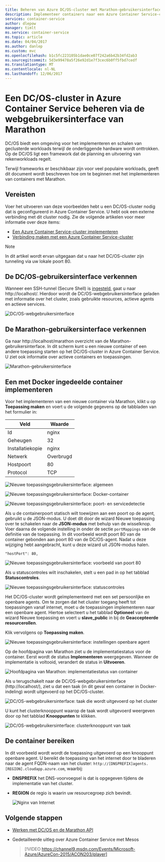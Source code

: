 ```yaml
---
title: Beheren van Azure DC/OS-cluster met Marathon-gebruikersinterface
description: Implementeer containers naar een Azure Container Service-cluster met behulp van de webgebruikersinterface van Marathon.
services: container-service
author: dlepow
manager: timlt
ms.service: container-service
ms.topic: article
ms.date: 04/04/2017
ms.author: danlep
ms.custom: mvc
ms.openlocfilehash: b1c5fc223105b1dae0ce07f242a6b42b34fd2ab3
ms.sourcegitcommit: 5d3e99478a5f26e92d1e7f3cec6b0ff5fbd7cedf
ms.translationtype: MT
ms.contentlocale: nl-NL
ms.lasthandoff: 12/06/2017
---
```

# <a name="manage-an-azure-container-service-dcos-cluster-through-the-marathon-web-ui"></a>Een DC/OS-cluster in Azure Container Service beheren via de webgebruikersinterface van Marathon

DC/OS biedt een omgeving voor het implementeren en schalen van geclusterde workloads terwijl de onderliggende hardware wordt onttrokken. Op de DC/OS ligt een framework dat de planning en uitvoering van rekenworkloads regelt.

Terwijl frameworks er beschikbaar zijn voor veel populaire workloads, geeft dit document wordt beschreven hoe om te beginnen met het implementeren van containers met Marathon. 


## <a name="prerequisites"></a>Vereisten
Voer het uitvoeren van deze voorbeelden hebt u een DC/OS-cluster nodig dat is geconfigureerd in Azure Container Service. U hebt ook een externe verbinding met dit cluster nodig. Zie de volgende artikelen voor meer informatie over deze items:

* [Een Azure Container Service-cluster implementeren](container-service-deployment.md)
* [Verbinding maken met een Azure Container Service-cluster](../container-service-connect.md)

> [!NOTE]
> In dit artikel wordt ervan uitgegaan dat u naar het DC/OS-cluster zijn tunneling via uw lokale poort 80.
>

## <a name="explore-the-dcos-ui"></a>De DC/OS-gebruikersinterface verkennen
Wanneer een SSH-tunnel (Secure Shell) is [ingesteld](../container-service-connect.md), gaat u naar http://localhost/. Hierdoor wordt de DC/OS-webgebruikersinterface geladen met informatie over het cluster, zoals gebruikte resources, actieve agents en actieve services.

![DC/OS-webgebruikersinterface](./media/container-service-mesos-marathon-ui/dcos2.png)

## <a name="explore-the-marathon-ui"></a>De Marathon-gebruikersinterface verkennen
Ga naar http://localhost/marathon overzicht van de Marathon-gebruikersinterface. In dit scherm kunt u een nieuwe container of een andere toepassing starten op het DC/OS-cluster in Azure Container Service. U ziet ook informatie over actieve containers en toepassingen.  

![Marathon-gebruikersinterface](./media/container-service-mesos-marathon-ui/dcos3.png)

## <a name="deploy-a-docker-formatted-container"></a>Een met Docker ingedeelde container implementeren
Voor het implementeren van een nieuwe container via Marathon, klikt u op **Toepassing maken** en voert u de volgende gegevens op de tabbladen van het formulier in:

| Veld | Waarde |
| --- | --- |
| Id |nginx |
| Geheugen | 32 |
| Installatiekopie |nginx |
| Netwerk |Overbrugd |
| Hostpoort |80 |
| Protocol |TCP |

![Nieuwe toepassingsgebruikersinterface: algemeen](./media/container-service-mesos-marathon-ui/dcos4.png)

![Nieuwe toepassingsgebruikersinterface: Docker-container](./media/container-service-mesos-marathon-ui/dcos5.png)

![Nieuwe toepassingsgebruikersinterface: poort- en servicedetectie](./media/container-service-mesos-marathon-ui/dcos6.png)

Als u de containerpoort statisch wilt toewijzen aan een poort op de agent, gebruikt u de JSON-modus. U doet dit door de wizard Nieuwe toepassing over te schakelen naar de **JSON-modus** met behulp van de wisselknop. Voer daarna de volgende instelling in onder de sectie `portMappings` van de definitie van de toepassing. In dit voorbeeld wordt poort 80 van de container gebonden aan poort 80 van de DC/OS-agent. Nadat u deze wijziging hebt aangebracht, kunt u deze wizard uit JSON-modus halen.

```none
"hostPort": 80,
```

![Nieuwe toepassingsgebruikersinterface: voorbeeld van poort 80](./media/container-service-mesos-marathon-ui/dcos13.png)

Als u statuscontroles wilt inschakelen, stelt u een pad in op het tabblad **Statuscontroles**.

![Nieuwe toepassingsgebruikersinterface: statuscontroles](./media/container-service-mesos-marathon-ui/dcos_healthcheck.png)

Het DC/OS-cluster wordt geïmplementeerd met een set persoonlijke en openbare agents. Om te zorgen dat het cluster toegang heeft tot toepassingen vanaf internet, moet u de toepassingen implementeren naar een openbare agent. Hiertoe selecteert u het tabblad **Optioneel** van de wizard Nieuwe toepassing en voert u **slave_public** in bij de **Geaccepteerde resourcerollen**.

Klik vervolgens op **Toepassing maken**.

![Nieuwe toepassingsgebruikersinterface: instellingen openbare agent](./media/container-service-mesos-marathon-ui/dcos14.png)

Op de hoofdpagina van Marathon ziet u de implementatiestatus voor de container. Eerst wordt de status **Implementeren** weergegeven. Wanneer de implementatie is voltooid, verandert de status in **Uitvoeren**.

![Hoofdpagina van Marathon: implementatiestatus van container](./media/container-service-mesos-marathon-ui/dcos7.png)

Als u terugschakelt naar de DC/OS-webgebruikersinterface (http://localhost/), ziet u dat een taak (in dit geval een container in Docker-indeling) wordt uitgevoerd op het DC/OS-cluster.

![DC/OS-webgebruikersinterface: taak die wordt uitgevoerd op het cluster](./media/container-service-mesos-marathon-ui/dcos8.png)

U kunt het clusterknooppunt waarop de taak wordt uitgevoerd weergeven door op het tabblad **Knooppunten** te klikken.

![DC/OS-webgebruikersinterface: clusterknooppunt van taak](./media/container-service-mesos-marathon-ui/dcos9.png)

## <a name="reach-the-container"></a>De container bereiken

In dit voorbeeld wordt wordt de toepassing uitgevoerd op een knooppunt openbare agent. U bereikt de toepassing van het internet door te bladeren naar de agent FQDN-naam van het cluster: `http://[DNSPREFIX]agents.[REGION].cloudapp.azure.com`, waarbij:

* **DNSPREFIX** het DNS-voorvoegsel is dat is opgegeven tijdens de implementatie van het cluster.
* **REGION** de regio is waarin uw resourcegroep zich bevindt.

    ![Nginx van Internet](./media/container-service-mesos-marathon-ui/nginx.png)


## <a name="next-steps"></a>Volgende stappen
* [Werken met DC/OS en de Marathon API](container-service-mesos-marathon-rest.md)

* Gedetailleerde uitleg over Azure Container Service met Mesos

    > [!VIDEO https://channel9.msdn.com/Events/Microsoft-Azure/AzureCon-2015/ACON203/player]
    > 
